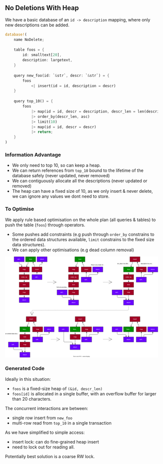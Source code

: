## No Deletions With Heap

We have a basic database of an `id -> description` mapping, where only new descriptions can be added.

```rust
database!(
    name NoDelete;

    table foos = {
        id: smalltext[20],
        description: largetext,
    }

    query new_foo(id: `&str`, descr: `&str`) = {
        foos
            <| insert(id = id, description = descr)
    }

    query top_10() = {
        foos
            |> map(id = id, descr = description, descr_len = len(description))
            |> order_by(descr_len, asc)
            |> limit(10)
            |> map(id = id, descr = descr)
            |> return;
    }
)
```

### Information Advantage

- We only need to top 10, so can keep a heap.
- We can return references from `top_10` bound to the lifetime of the database safely (never updated, never removed)
- We can contiguously allocate all the descriptions (never updated or removed)
- The heap can have a fixed size of 10, as we only insert & never delete, we can ignore any values we dont need to store.

### To Optimise

We apply rule based optimisation on the whole plan (all queries & tables) to push the table (`foos`) through operators.

- Some pushes add constraints (e.g push through `order_by` constrains to the ordered data structures available, `limit` constrains to the fixed size data structures).
- We can apply other optimisations (e.g dead column removal)

![](./../images/no_delete_heap_plan.svg)

### Generated Code

Ideally in this situation:

- `foos` is a fixed-size heap of `(&id, descr_len)`
- `foos[id]` is allocated in a single buffer, with an overflow buffer for larger than 20 characters.

The concurrent interactions are between:

- single row insert from `new_foo`
- multi-row read from `top_10` in a single transaction

As we have simplified to simple access:

- insert lock: can do fine-grained heap insert
- need to lock out for reading all.

Potentially best solution is a coarse RW lock.
